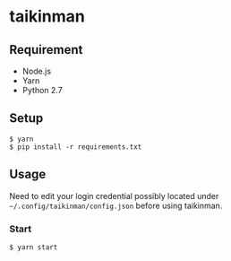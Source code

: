 # taikinman

## Requirement

- Node.js
- Yarn
- Python 2.7

## Setup

```
$ yarn
$ pip install -r requirements.txt
```

## Usage

Need to edit your login credential possibly located under `~/.config/taikinman/config.json` before using taikinman.

### Start

```
$ yarn start
```
